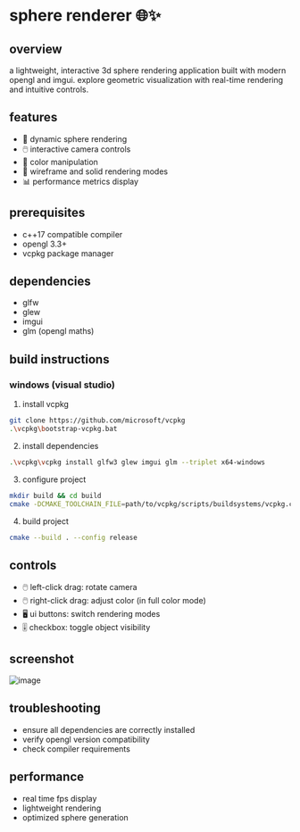 # sphere renderer 🌐✨

## overview
a lightweight, interactive 3d sphere rendering application built with modern opengl and imgui. explore geometric visualization with real-time rendering and intuitive controls.

## features
- 🎨 dynamic sphere rendering
- 🖱️ interactive camera controls
- 🌈 color manipulation
- 🔬 wireframe and solid rendering modes
- 📊 performance metrics display

## prerequisites
- c++17 compatible compiler
- opengl 3.3+
- vcpkg package manager

## dependencies
- glfw
- glew
- imgui
- glm (opengl maths)

## build instructions

### windows (visual studio)
1. install vcpkg
```bash
git clone https://github.com/microsoft/vcpkg
.\vcpkg\bootstrap-vcpkg.bat
```

2. install dependencies
```bash
.\vcpkg\vcpkg install glfw3 glew imgui glm --triplet x64-windows
```

3. configure project
```bash
mkdir build && cd build
cmake -DCMAKE_TOOLCHAIN_FILE=path/to/vcpkg/scripts/buildsystems/vcpkg.cmake ..
```

4. build project
```bash
cmake --build . --config release
```

## controls
- 🖱️ left-click drag: rotate camera
- 🖱️ right-click drag: adjust color (in full color mode)
- 🖥️ ui buttons: switch rendering modes
- 🎚️ checkbox: toggle object visibility

## screenshot
![image](https://github.com/user-attachments/assets/0e51f94d-a1e2-4a9e-8151-2bf629f8cecf)


## troubleshooting
- ensure all dependencies are correctly installed
- verify opengl version compatibility
- check compiler requirements

## performance
- real time fps display
- lightweight rendering
- optimized sphere generation
